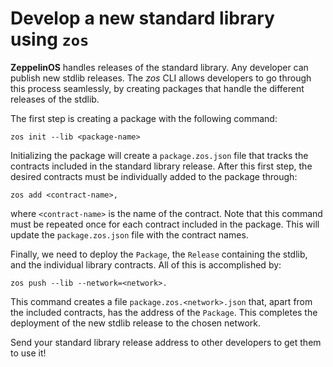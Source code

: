 # Develop a new standard library using `zos`

**ZeppelinOS** handles releases of the standard library. Any developer can publish new stdlib releases. The *zos* CLI allows developers to go through this process seamlessly, by creating packages that handle the different releases of the stdlib. 

The first step is creating a package with the following command:
```
zos init --lib <package-name>
```
Initializing the package will create a `package.zos.json` file that tracks the contracts included in the standard library release. After this first step, the desired contracts must be individually added to the package through:
```
zos add <contract-name>,
```
where `<contract-name>` is the name of the contract. Note that this command must be repeated once for each contract included in the package. This will update the `package.zos.json` file with the contract names. 

Finally, we need to deploy the `Package`, the `Release` containing the stdlib, and the individual library contracts. All of this is accomplished by:
```
zos push --lib --network=<network>.
```
This command creates a file `package.zos.<network>.json` that, apart from the included contracts, has the address of the `Package`. This completes the deployment of the new stdlib release to the chosen network.

Send your standard library release address to other developers to get them to use it!
